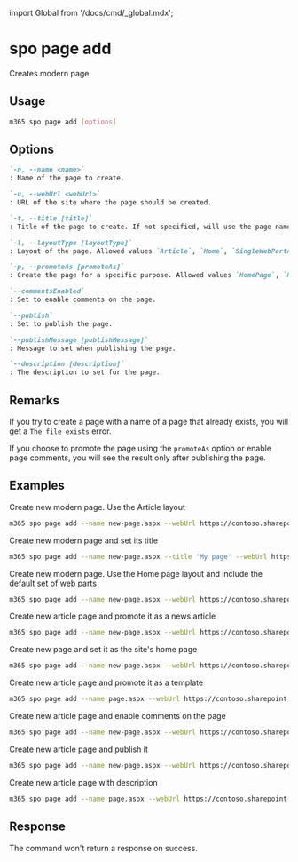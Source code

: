 <!-- DISCLAIMER: All secrets, passwords, and sensitive values in this document are examples only and not real credentials. -->
import Global from '/docs/cmd/_global.mdx';

# spo page add

Creates modern page

## Usage

```sh
m365 spo page add [options]
```

## Options

```md definition-list
`-n, --name <name>`
: Name of the page to create.

`-u, --webUrl <webUrl>`
: URL of the site where the page should be created.

`-t, --title [title]`
: Title of the page to create. If not specified, will use the page name as its title.

`-l, --layoutType [layoutType]`
: Layout of the page. Allowed values `Article`, `Home`, `SingleWebPartAppPage`, `RepostPage`, `HeaderlessSearchResults`, `Spaces`, `Topic`. Default `Article`.

`-p, --promoteAs [promoteAs]`
: Create the page for a specific purpose. Allowed values `HomePage`, `NewsPage`, `Template`.

`--commentsEnabled`
: Set to enable comments on the page.

`--publish`
: Set to publish the page.

`--publishMessage [publishMessage]`
: Message to set when publishing the page.

`--description [description]`
: The description to set for the page.
```

<Global />

## Remarks

If you try to create a page with a name of a page that already exists, you will get a `The file exists` error.

If you choose to promote the page using the `promoteAs` option or enable page comments, you will see the result only after publishing the page.

## Examples

Create new modern page. Use the Article layout

```sh
m365 spo page add --name new-page.aspx --webUrl https://contoso.sharepoint.com/sites/a-team
```

Create new modern page and set its title

```sh
m365 spo page add --name new-page.aspx --title 'My page' --webUrl https://contoso.sharepoint.com/sites/a-team
```

Create new modern page. Use the Home page layout and include the default set of web parts

```sh
m365 spo page add --name new-page.aspx --webUrl https://contoso.sharepoint.com/sites/a-team --layoutType Home
```

Create new article page and promote it as a news article

```sh
m365 spo page add --name new-page.aspx --webUrl https://contoso.sharepoint.com/sites/a-team --promoteAs NewsPage
```

Create new page and set it as the site's home page

```sh
m365 spo page add --name new-page.aspx --webUrl https://contoso.sharepoint.com/sites/a-team --layoutType Home --promoteAs HomePage
```

Create new article page and promote it as a template

```sh
m365 spo page add --name page.aspx --webUrl https://contoso.sharepoint.com/sites/a-team --promoteAs Template
```

Create new article page and enable comments on the page

```sh
m365 spo page add --name new-page.aspx --webUrl https://contoso.sharepoint.com/sites/a-team --commentsEnabled
```

Create new article page and publish it

```sh
m365 spo page add --name new-page.aspx --webUrl https://contoso.sharepoint.com/sites/a-team --publish
```

Create new article page with description

```sh
m365 spo page add --name page.aspx --webUrl https://contoso.sharepoint.com/sites/a-team --description "Description to add for the page"
```

## Response

The command won't return a response on success.
